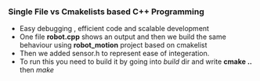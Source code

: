 ### Single File vs Cmakelists based C++ Programming
- Easy debugging , efficient code and scalable development
- One file **robot.cpp** shows an output and then we build the same behaviour using **robot_motion** project based on cmakelist
- Then we added sensor.h to represent ease of integeration.
- To run this you need to build it by going into *build* dir and write **cmake ..** then *make*